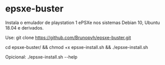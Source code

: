 # epsxe-buster
Instala o emulador de playstation 1 ePSXe nos sistemas Debian 10, Ubuntu 18.04 e derivados.

Use: git clone https://github.com/Brunopvh/epsxe-buster.git

cd epsxe-buster/ && chmod +x epsxe-install.sh && ./epsxe-install.sh

Opicional: ./epsxe-install.sh --help


